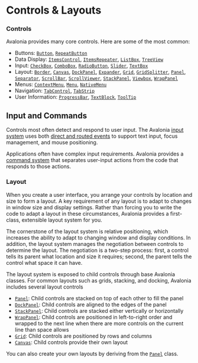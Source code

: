 # Controls & Layouts

### Controls <a id="controls"></a>

Avalonia provides many core controls. Here are some of the most common:

* Buttons: [`Button`](../../controls/button.md), [`RepeatButton`](../../controls/repeatbutton.md)
* Data Display: [`ItemsControl`](../../controls/itemscontrol.md), [`ItemsRepeater`](../../controls/itemsrepeater.md), [`ListBox`](../../controls/listbox.md), [`TreeView`](../../controls/treeview-1.md)
* Input: [`CheckBox`](../../controls/checkbox.md), [`ComboBox`](../../controls/combobox.md), [`RadioButton`](../../controls/radiobutton.md), [`Slider`](../../controls/slider.md), [`TextBox`](../../controls/textbox.md)
* Layout: [`Border`](../../controls/border.md), [`Canvas`](../../controls/canvas.md), [`DockPanel`](../../controls/dockpanel.md), [`Expander`](../../controls/expander.md), [`Grid`](../../controls/grid.md), [`GridSplitter`](../../controls/gridsplitter.md), [`Panel`](../../controls/panel.md), [`Separator`](../../controls/separator.md), [`ScrollBar`](../../controls/scrollbar.md), [`ScrollViewer`](../../controls/scrollviewer.md), [`StackPanel`](../../controls/stackpanel.md), [`Viewbox`](../../controls/viewbox.md), [`WrapPanel`](../../controls/wrappanel.md)
* Menus: [`ContextMenu`](../../controls/contextmenu.md), [`Menu`](../../controls/menu.md), [`NativeMenu`](../../controls/nativemenu.md)
* Navigation: [`TabControl`](../../controls/tabcontrol.md), [`TabStrip`](../../controls/tabstrip.md)
* User Information: [`ProgressBar`](../../controls/progressbar.md), [`TextBlock`](../../controls/textblock.md), [`ToolTip`](../../controls/tooltip.md)

## Input and Commands

Controls most often detect and respond to user input. The Avalonia [input system](../../input/) uses both [direct and routed events](../../input/routed-events.md) to support text input, focus management, and mouse positioning.

Applications often have complex input requirements. Avalonia provides a [command system](../../data-binding/binding-to-commands.md) that separates user-input actions from the code that responds to those actions.

### Layout <a id="layout"></a>

When you create a user interface, you arrange your controls by location and size to form a layout. A key requirement of any layout is to adapt to changes in window size and display settings. Rather than forcing you to write the code to adapt a layout in these circumstances, Avalonia provides a first-class, extensible layout system for you.

The cornerstone of the layout system is relative positioning, which increases the ability to adapt to changing window and display conditions. In addition, the layout system manages the negotiation between controls to determine the layout. The negotiation is a two-step process: first, a control tells its parent what location and size it requires; second, the parent tells the control what space it can have.

The layout system is exposed to child controls through base Avalonia classes. For common layouts such as grids, stacking, and docking, Avalonia includes several layout controls

* [`Panel`](../../controls/panel.md): Child controls are stacked on top of each other to fill the panel
* [`DockPanel`](../../controls/dockpanel.md): Child controls are aligned to the edges of the panel
* [`StackPanel`](../../controls/stackpanel.md): Child controls are stacked either vertically or horizontally
* [`WrapPanel`](../../controls/wrappanel.md): Child controls are positioned in left-to-right order and wrapped to the next line when there are more controls on the current line than space allows
* [`Grid`](../../controls/grid.md): Child controls are positioned by rows and columns
* [`Canvas`](../../controls/canvas.md): Child controls provide their own layout

You can also create your own layouts by deriving from the [`Panel`](../../controls/panel.md) class.

